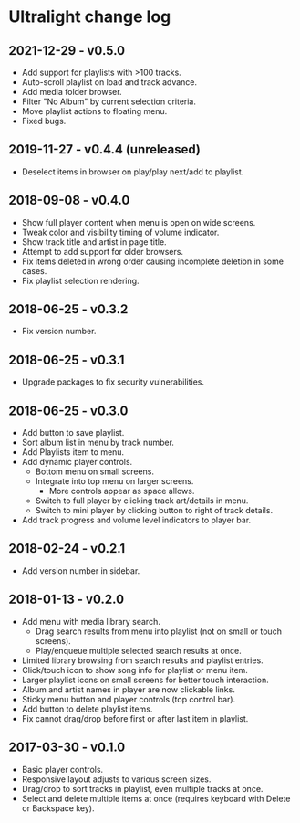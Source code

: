 # Ultralight change log

## 2021-12-29 - v0.5.0
- Add support for playlists with >100 tracks.
- Auto-scroll playlist on load and track advance.
- Add media folder browser.
- Filter "No Album" by current selection criteria.
- Move playlist actions to floating menu.
- Fixed bugs.

## 2019-11-27 - v0.4.4 (unreleased)
- Deselect items in browser on play/play next/add to playlist.

## 2018-09-08 - v0.4.0

- Show full player content when menu is open on wide screens.
- Tweak color and visibility timing of volume indicator.
- Show track title and artist in page title.
- Attempt to add support for older browsers.
- Fix items deleted in wrong order causing incomplete deletion in some cases.
- Fix playlist selection rendering.

## 2018-06-25 - v0.3.2

- Fix version number.

## 2018-06-25 - v0.3.1

- Upgrade packages to fix security vulnerabilities.

## 2018-06-25 - v0.3.0

- Add button to save playlist.
- Sort album list in menu by track number.
- Add Playlists item to menu.
- Add dynamic player controls.
  - Bottom menu on small screens.
  - Integrate into top menu on larger screens.
    - More controls appear as space allows.
  - Switch to full player by clicking track art/details in menu.
  - Switch to mini player by clicking button to right of track details.
- Add track progress and volume level indicators to player bar.

## 2018-02-24 - v0.2.1

- Add version number in sidebar.

## 2018-01-13 - v0.2.0

- Add menu with media library search.
  - Drag search results from menu into playlist (not on small or touch screens).
  - Play/enqueue multiple selected search results at once.
- Limited library browsing from search results and playlist entries.
- Click/touch icon to show song info for playlist or menu item.
- Larger playlist icons on small screens for better touch interaction.
- Album and artist names in player are now clickable links.
- Sticky menu button and player controls (top control bar).
- Add button to delete playlist items.
- Fix cannot drag/drop before first or after last item in playlist.

## 2017-03-30 - v0.1.0

- Basic player controls.
- Responsive layout adjusts to various screen sizes.
- Drag/drop to sort tracks in playlist, even multiple tracks at once.
- Select and delete multiple items at once (requires keyboard with Delete or
  Backspace key).

